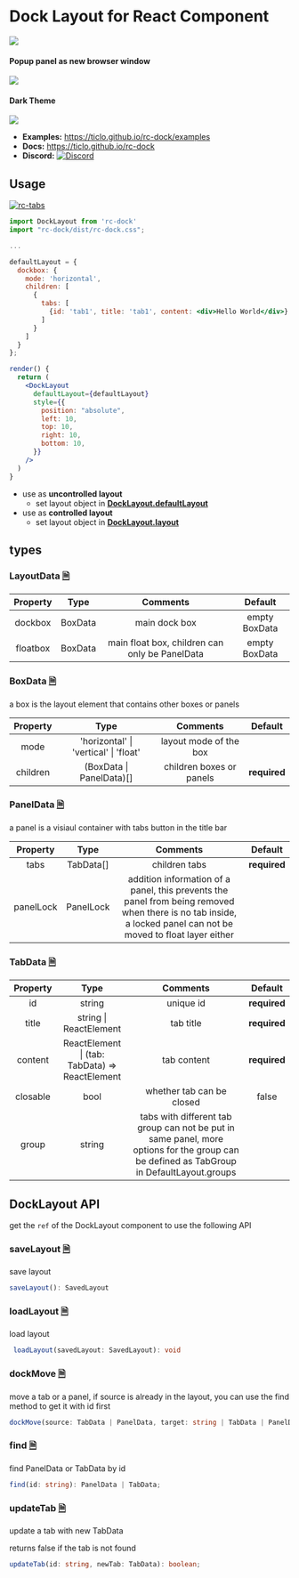 # Dock Layout for React Component

![](https://ticlo.github.io/rc-dock/images/demo.gif)

#### Popup panel as new browser window
![](https://ticlo.github.io/rc-dock/images/new-window.gif)

#### Dark Theme
![](https://ticlo.github.io/rc-dock/images/dark-theme.gif)

- **Examples:** https://ticlo.github.io/rc-dock/examples
- **Docs:** https://ticlo.github.io/rc-dock
- **Discord:** [![Discord](https://img.shields.io/discord/434106806503997445.svg?color=7289DA&logo=discord&logoColor=white
)](https://discord.gg/G7pw9DR)

## Usage

[![rc-tabs](https://nodei.co/npm/rc-dock.png)](https://npmjs.org/package/rc-dock)

```jsx
import DockLayout from 'rc-dock'
import "rc-dock/dist/rc-dock.css";

...

defaultLayout = {
  dockbox: {
    mode: 'horizontal',
    children: [
      {
        tabs: [
          {id: 'tab1', title: 'tab1', content: <div>Hello World</div>}
        ]
      }
    ]
  }
};

render() {
  return (
    <DockLayout
      defaultLayout={defaultLayout}
      style={{
        position: "absolute",
        left: 10,
        top: 10,
        right: 10,
        bottom: 10,
      }}
    />
  )
}

```
- use as **uncontrolled layout**
  - set layout object in **[DockLayout.defaultLayout](https://ticlo.github.io/rc-dock/interfaces/docklayout.layoutprops.html#defaultlayout)**
- use as **controlled layout**
  - set layout object in **[DockLayout.layout](https://ticlo.github.io/rc-dock/interfaces/docklayout.layoutprops.html#layout)** 


## types


### LayoutData [🗎](https://ticlo.github.io/rc-dock/interfaces/dockdata.layoutdata.html)
| Property | Type | Comments | Default |
| :---: | :---: | :---: | :---: |
| dockbox | BoxData | main dock box | empty BoxData |
| floatbox | BoxData | main float box, children can only be PanelData  | empty BoxData |

### BoxData [🗎](https://ticlo.github.io/rc-dock/interfaces/dockdata.boxdata.html)
a box is the layout element that contains other boxes or panels

| Property | Type | Comments | Default |
| :---: | :---: | :---: | :---: |
| mode | 'horizontal' &#x7c; 'vertical' &#x7c; 'float' | layout mode of the box | |
| children | (BoxData &#x7c; PanelData)[] | children boxes or panels | **required** |

### PanelData [🗎](https://ticlo.github.io/rc-dock/interfaces/dockdata.paneldata.html)
a panel is a visiaul container with tabs button in the title bar

| Property | Type | Comments | Default |
| :---: | :---: | :---: | :---: |
| tabs | TabData[] | children tabs | **required** |
| panelLock | PanelLock | addition information of a panel, this prevents the panel from being removed when there is no tab inside, a locked panel can not be moved to float layer either | |


### TabData [🗎](https://ticlo.github.io/rc-dock/interfaces/dockdata.tabdata.html)
| Property | Type | Comments | Default |
| :---: | :---: | :---: | :---: |
| id | string | unique id | **required** |
| title | string &#x7c; ReactElement | tab title | **required** |
| content | ReactElement &#x7c; (tab: TabData) => ReactElement | tab content | **required** |
| closable | bool | whether tab can be closed | false |
| group | string | tabs with different tab group can not be put in same panel, more options for the group can be defined as TabGroup in DefaultLayout.groups | |

## DockLayout API

get the `ref` of the DockLayout component to use the following API

### saveLayout [🗎](https://ticlo.github.io/rc-dock/interfaces/docklayout.layoutprops.html)
save layout

```typescript
saveLayout(): SavedLayout 
```

### loadLayout [🗎](https://ticlo.github.io/rc-dock/interfaces/docklayout.layoutprops.html)
load layout

```typescript
 loadLayout(savedLayout: SavedLayout): void
```

### dockMove [🗎](https://ticlo.github.io/rc-dock/classes/docklayout.docklayout-1.html#dockmove)
move a tab or a panel, if source is already in the layout, you can use the find method to get it with id first

```typescript
dockMove(source: TabData | PanelData, target: string | TabData | PanelData | BoxData, direction: DropDirection): void;
```

### find [🗎](https://ticlo.github.io/rc-dock/classes/docklayout.docklayout-1.html#find)
find PanelData or TabData by id

```typescript
find(id: string): PanelData | TabData;
```

### updateTab [🗎](https://ticlo.github.io/rc-dock/classes/docklayout.docklayout-1.html#updatetab)
update a tab with new TabData

returns false if the tab is not found

```typescript
updateTab(id: string, newTab: TabData): boolean;
```
